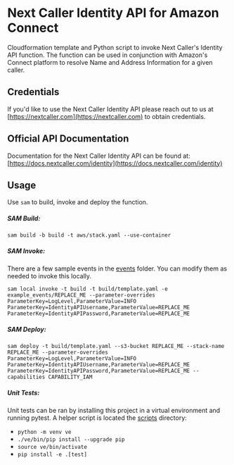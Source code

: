 # Next Caller Identity API for Amazon Connect

Cloudformation template and Python script to invoke Next Caller's Identity API function. The function can be used in conjunction with Amazon's Connect platform to resolve Name and Address Information for a given caller.

## Credentials

If you'd like to use the Next Caller Identity API please reach out to us at [https://nextcaller.com](https://nextcaller.com) to obtain credentials.

## Official API Documentation

Documentation for the Next Caller Identity API can be found at: [https://docs.nextcaller.com/identity](https://docs.nextcaller.com/identity)

## Usage

Use `sam` to build, invoke and deploy the function.

##### SAM Build:
`sam build -b build -t aws/stack.yaml --use-container`

##### SAM Invoke:
There are a few sample events in the [events](events/) folder. You can modify them as needed to invoke this locally.

`sam local invoke -t build -t build/template.yaml -e example_events/REPLACE_ME --parameter-overrides ParameterKey=LogLevel,ParameterValue=INFO ParameterKey=IdentityAPIUsername,ParameterValue=REPLACE_ME ParameterKey=IdentityAPIPassword,ParameterValue=REPLACE_ME`

##### SAM Deploy:
`sam deploy -t build/template.yaml --s3-bucket REPLACE_ME --stack-name REPLACE_ME --parameter-overrides ParameterKey=LogLevel,ParameterValue=INFO ParameterKey=IdentityAPIUsername,ParameterValue=REPLACE_ME ParameterKey=IdentityAPIPassword,ParameterValue=REPLACE_ME --capabilities CAPABILITY_IAM`

##### Unit Tests:
Unit tests can be ran by installing this project in a virtual environment and running pytest. A helper script is located the [scripts](./scripts) directory:

* `python -m venv ve`
* `./ve/bin/pip install --upgrade pip`
* `source ve/bin/activate`
* `pip install -e .[test]`
